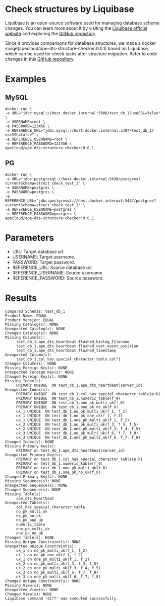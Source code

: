 # Check structures by Liquibase

Liquibase is an open-source software used for managing database schema changes. You can learn more about it by visiting the [Liquibase official website](https://www.liquibase.org/) and exploring the [GitHub repository](https://github.com/liquibase/liquibase).

Since it provides comparisons for database structures, we made a docker image(apecloud/ape-dts-structure-checker:0.0.1) based on Liquibase, which can be used for check tasks after structure migration. Refer to code changes in this [GitHub repository](https://github.com/qianyiwen2019/liquibase/tree/ape_diff_tool).

# Examples

## MySQL
```
docker run \
-e URL="jdbc:mysql://host.docker.internal:3308/test_db_1?useSSL=false" \
-e USERNAME=root \
-e PASSWORD=123456 \
-e REFERENCE_URL="jdbc:mysql://host.docker.internal:3307/test_db_1?useSSL=false" \
-e REFERENCE_USERNAME=root \
-e REFERENCE_PASSWORD=123456 \
apecloud/ape-dts-structure-checker:0.0.1
```

## PG
```
docker run \
-e URL="jdbc:postgresql://host.docker.internal:5438/postgres?currentSchema=struct_check_test_1" \
-e USERNAME=postgres \
-e PASSWORD=postgres \
-e REFERENCE_URL="jdbc:postgresql://host.docker.internal:5437/postgres?currentSchema=struct_check_test_1" \
-e REFERENCE_USERNAME=postgres \
-e REFERENCE_PASSWORD=postgres \
apecloud/ape-dts-structure-checker:0.0.1
```

# Parameters

- URL: Target database url.
- USERNAME: Target username.
- PASSWORD: Target password.
- REFERENCE_URL: Source database url.
- REFERENCE_USERNAME: Source username.
- REFERENCE_PASSWORD: Source password.

# Results

```
Compared Schemas: test_db_1
Product Name: EQUAL
Product Version: EQUAL
Missing Catalog(s): NONE
Unexpected Catalog(s): NONE
Changed Catalog(s): NONE
Missing Column(s): 
     test_db_1.ape_dts_heartbeat.flushed_binlog_filename
     test_db_1.ape_dts_heartbeat.flushed_next_event_position
     test_db_1.ape_dts_heartbeat.flushed_timestamp
Unexpected Column(s): 
     test_db_1.col_has_special_character_table.col"1
Changed Column(s): NONE
Missing Foreign Key(s): NONE
Unexpected Foreign Key(s): NONE
Changed Foreign Key(s): NONE
Missing Index(s): 
     PRIMARY UNIQUE  ON test_db_1.ape_dts_heartbeat(server_id)
Unexpected Index(s): 
     PRIMARY UNIQUE  ON test_db_1.col_has_special_character_table(p:k)
     PRIMARY UNIQUE  ON test_db_1.numeric_table(f_0)
     PRIMARY UNIQUE  ON test_db_1.one_pk_multi_uk(f_0)
     PRIMARY UNIQUE  ON test_db_1.one_pk_no_uk(f_0)
     uk_1 UNIQUE  ON test_db_1.no_pk_multi_uk(f_1, f_2)
     uk_1 UNIQUE  ON test_db_1.no_pk_one_uk(f_1, f_2)
     uk_1 UNIQUE  ON test_db_1.one_pk_multi_uk(f_1, f_2)
     uk_2 UNIQUE  ON test_db_1.no_pk_multi_uk(f_3, f_4, f_5)
     uk_2 UNIQUE  ON test_db_1.one_pk_multi_uk(f_3, f_4, f_5)
     uk_3 UNIQUE  ON test_db_1.no_pk_multi_uk(f_6, f_7, f_8)
     uk_3 UNIQUE  ON test_db_1.one_pk_multi_uk(f_6, f_7, f_8)
Changed Index(s): NONE
Missing Primary Key(s): 
     PRIMARY on test_db_1.ape_dts_heartbeat(server_id)
Unexpected Primary Key(s): 
     PRIMARY on test_db_1.col_has_special_character_table(p:k)
     PRIMARY on test_db_1.numeric_table(f_0)
     PRIMARY on test_db_1.one_pk_multi_uk(f_0)
     PRIMARY on test_db_1.one_pk_no_uk(f_0)
Changed Primary Key(s): NONE
Missing Sequence(s): NONE
Unexpected Sequence(s): NONE
Changed Sequence(s): NONE
Missing Table(s): 
     ape_dts_heartbeat
Unexpected Table(s): 
     col_has_special_character_table
     no_pk_multi_uk
     no_pk_no_uk
     no_pk_one_uk
     numeric_table
     one_pk_multi_uk
     one_pk_no_uk
Changed Table(s): NONE
Missing Unique Constraint(s): NONE
Unexpected Unique Constraint(s): 
     uk_1 on no_pk_multi_uk(f_1, f_2)
     uk_1 on no_pk_one_uk(f_1, f_2)
     uk_1 on one_pk_multi_uk(f_1, f_2)
     uk_2 on no_pk_multi_uk(f_3, f_4, f_5)
     uk_2 on one_pk_multi_uk(f_3, f_4, f_5)
     uk_3 on no_pk_multi_uk(f_6, f_7, f_8)
     uk_3 on one_pk_multi_uk(f_6, f_7, f_8)
Changed Unique Constraint(s): NONE
Missing View(s): NONE
Unexpected View(s): NONE
Changed View(s): NONE
Liquibase command 'diff' was executed successfully.
```